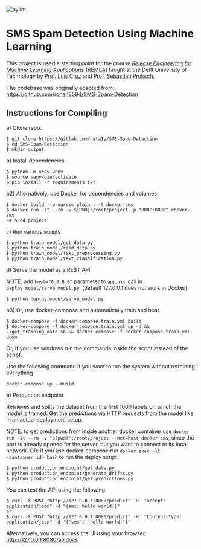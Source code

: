 ![pylint](https://nata1y.gitlab.io/SMS-Spam-Detection/pyling.svg)

# SMS Spam Detection Using Machine Learning

This project is used a starting point for the course [*Release Engineering for Machine Learning Applications* (REMLA)] taught at the Delft University of Technology by [Prof. Luís Cruz] and [Prof. Sebastian Proksch].

The codebase was originally adapted from: https://github.com/rohan8594/SMS-Spam-Detection

## Instructions for Compiling

a) Clone repo.

```
$ git clone https://gitlab.com/nata1y/SMS-Spam-Detection
$ cd SMS-Spam-Detection
$ mkdir output
```

b) Install dependencies.

```
$ python -m venv venv
$ source venv/bin/activate
$ pip install -r requirements.txt
```

b2) Alternatively, use Docker for dependencies and volumes.

```
$ docker build --progress plain . -t docker-sms
$ docker run -it --rm -v ${PWD}:/root/project -p "8080:8080" docker-sms
~# $ cd project
```

c) Run various scripts

```
$ python train_model/get_data.py
$ python train_model/read_data.py
$ python train_model/text_preprocessing.py
$ python train_model/text_classification.py
```

d) Serve the model as a REST API

NOTE: add `host="0.0.0.0"` parameter to `app.run` call in `deploy_model/serve_model.py`. (default 127.0.0.1 does not work in Docker)

```
$ python deploy_model/serve_model.py
```

b3) Or, use docker-compose and automatically train and host.

```
$ docker-compose -f docker-compose.train.yml build
$ docker-compose -f docker-compose.train.yml up -d && ./get_training_data.sh && docker-compose -f docker-compose.train.yml down
```

Or, if you use windows run the commands inside the script instead of the script.

Use the following command if you want to run the system without retraining everything
```
docker-compose up --build
```

e) Production endpoint

Retrieves and splits the dataset from the first 1000 labels on which the model is trained. 
Get the predictions via HTTP requests from the model like in an actual deployment setup.

NOTE: to get predictions from inside another docker container use `docker run -it --rm -v "$(pwd)":/root/project --net=host docker-sms`, since the port is already opened for the server, but you want to connect to its local network.
OR: if you use docker-compose run `docker exec -it <container_id> bash` to run the deploy script.

```
$ python production_endpoint/get_data.py
$ python production_endpoint/generate_drifts.py
$ python production_endpoint/get_predictions.py
```

You can test the API using the following:

```
$ curl -X POST "http://127.0.0.1:8080/predict" -H  "accept: application/json" -d "{sms: hello world!}"
or
$ curl -X POST "http://127.0.0.1:8080/predict" -H  "Content-Type: application/json" -d '{"sms": "hello world!"}'
```

Alternatively, you can access the UI using your browser: http://127.0.0.1:8080/apidocs

[*Release Engineering for Machine Learning Applications* (REMLA)]: https://se.ewi.tudelft.nl/remla/ 
[Prof. Luís Cruz]: https://luiscruz.github.io/
[Prof. Sebastian Proksch]: https://proks.ch/
